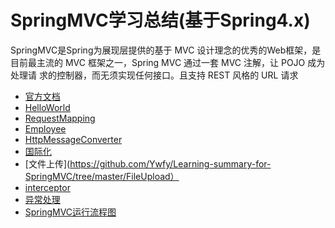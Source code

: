 # SpringMVC学习总结(基于Spring4.x)
SpringMVC是Spring为展现层提供的基于 MVC 设计理念的优秀的Web框架，是目前最主流的 MVC 框架之一，Spring MVC 通过一套 MVC 注解，让 POJO 成为处理请
求的控制器，而无须实现任何接口。且支持 REST 风格的 URL 请求
* [官方文档](https://docs.spring.io/spring/docs/4.3.22.RELEASE/spring-framework-reference/htmlsingle/)
* [HelloWorld](https://github.com/Ywfy/Learning-summary-for-SpringMVC/tree/master/HelloWorld)
* [RequestMapping](https://github.com/Ywfy/Learning-summary-for-SpringMVC/tree/master/RequestMapping)
* [Employee](https://github.com/Ywfy/Learning-summary-for-SpringMVC/tree/master/Employee)
* [HttpMessageConverter](https://github.com/Ywfy/Learning-summary-for-SpringMVC/tree/master/HttpMessageConverter)
* [国际化](https://github.com/Ywfy/Learning-summary-for-SpringMVC/tree/master/i18n)
* [文件上传](https://github.com/Ywfy/Learning-summary-for-SpringMVC/tree/master/FileUpload）
* [interceptor](https://github.com/Ywfy/Learning-summary-for-SpringMVC/tree/master/interceptor)
* [异常处理](https://github.com/Ywfy/Learning-summary-for-SpringMVC/tree/master/ExceptionHandle)
* [SpringMVC运行流程图](https://github.com/Ywfy/Learning-summary-for-SpringMVC/blob/master/process/README.md)

